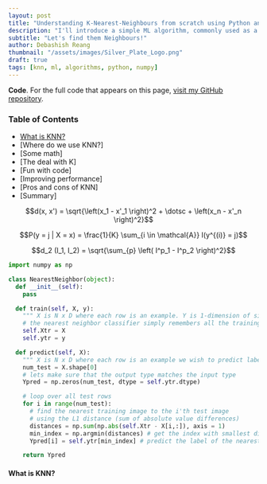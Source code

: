 ```yaml
---
layout: post
title: "Understanding K-Nearest-Neighbours from scratch using Python and NumPy"
description: "I'll introduce a simple ML algorithm, commonly used as a baseline, cover the intuition, math, and caveats behind it, and explore a real-life example from scratch using only Python and NumPy."
subtitle: "Let's find them Neighbours!"
author: Debashish Reang
thumbnail: "/assets/images/Silver_Plate_Logo.png"
draft: true
tags: [knn, ml, algorithms, python, numpy]
---
```

**Code**. For the full code that appears on this page, [visit my GitHub repository](https://github.com/reangdeba/blog-code/tree/master/knn).

### Table of Contents
* [What is KNN?](#definition)
* [Where do we use KNN?]
* [Some math]
* [The deal with K]
* [Fun with code]
* [Improving performance]
* [Pros and cons of KNN]
* [Summary]

$$d(x, x') = \sqrt{\left(x_1 - x'_1 \right)^2 + \dotsc + \left(x_n - x'_n \right)^2}$$

$$P(y = j | X = x) = \frac{1}{K} \sum_{i \in \mathcal{A}} I(y^{(i)} = j)$$

$$d_2 (I_1, I_2) = \sqrt{\sum_{p} \left( I^p_1 - I^p_2 \right)^2}$$

```python
import numpy as np

class NearestNeighbor(object):
  def __init__(self):
    pass

  def train(self, X, y):
    """ X is N x D where each row is an example. Y is 1-dimension of size N """
    # the nearest neighbor classifier simply remembers all the training data
    self.Xtr = X
    self.ytr = y

  def predict(self, X):
    """ X is N x D where each row is an example we wish to predict label for """
    num_test = X.shape[0]
    # lets make sure that the output type matches the input type
    Ypred = np.zeros(num_test, dtype = self.ytr.dtype)

    # loop over all test rows
    for i in range(num_test):
      # find the nearest training image to the i'th test image
      # using the L1 distance (sum of absolute value differences)
      distances = np.sum(np.abs(self.Xtr - X[i,:]), axis = 1)
      min_index = np.argmin(distances) # get the index with smallest distance
      Ypred[i] = self.ytr[min_index] # predict the label of the nearest example

    return Ypred
```



<a name="definition"></a>
#### What is KNN?
